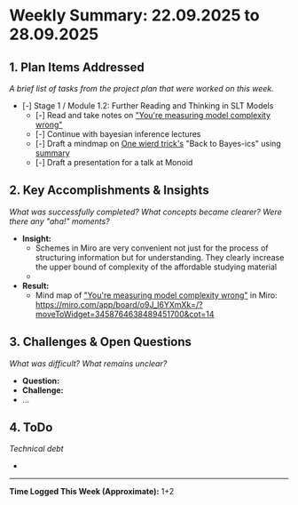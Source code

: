 # Weekly Summary: 22.09.2025 to 28.09.2025 

## 1. Plan Items Addressed

*A brief list of tasks from the project plan that were worked on this week.*

- [-] Stage 1 / Module 1.2: Further Reading and Thinking in SLT Models
  - [-] Read and take notes on ["You're measuring model complexity wrong"](https://www.lesswrong.com/posts/6g8cAftfQufLmFDYT/you-re-measuring-model-complexity-wrong)
  - [-] Continue with bayesian inference lectures
  - [-] Draft a mindmap on [One wierd trick's](https://www.lesswrong.com/posts/fovfuFdpuEwQzJu2w/neural-networks-generalize-because-of-this-one-weird-trick) "Back to Bayes-ics" using [summary](https://docs.google.com/document/d/1dZCvzhEW4n1kC05epcAoPrQfesxQ1YZLUn9GboKckog/edit?usp=sharing) 
  - [-] Draft a presentation for a talk at Monoid
## 2. Key Accomplishments & Insights

*What was successfully completed? What concepts became clearer? Were there any "aha!" moments?*

- **Insight:** 
  - Schemes in Miro are very convenient not just for the process of structuring information but for understanding. They clearly increase the upper bound of complexity of the affordable studying material 
  - 
- **Result:**
  - Mind map of ["You're measuring model complexity wrong"](https://www.lesswrong.com/posts/6g8cAftfQufLmFDYT/you-re-measuring-model-complexity-wrong) in Miro: https://miro.com/app/board/o9J_l6YXmXk=/?moveToWidget=3458764638489451700&cot=14

## 3. Challenges & Open Questions

*What was difficult? What remains unclear?*

- **Question:** 
- **Challenge:** 
- ...

## 4. ToDo

*Technical debt*

- 

---
**Time Logged This Week (Approximate):** 
1+2
